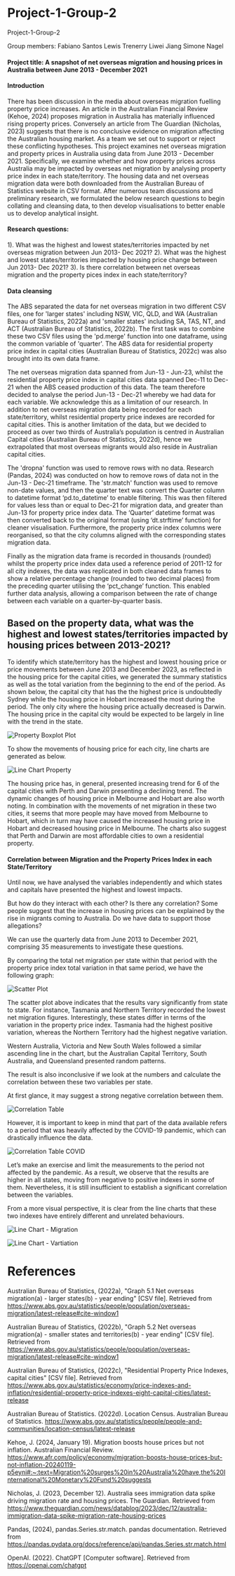 # Project-1-Group-2
Project-1-Group-2

Group members:
    Fabiano Santos
    Lewis Trenerry
    Liwei Jiang
    Simone Nagel
    
    
#### Project title: A snapshot of net overseas migration and housing prices in Australia between June 2013 - December 2021


#### Introduction
There has been discussion in the media about overseas migration fuelling property price increases. An article in the Australian Financial Review (Kehoe, 2024) proposes migration in Australia has materially influenced rising property prices. Conversely an article from The Guardian (Nicholas, 2023) suggests that there is no conclusive evidence on migration affecting the Australian housing market.  As a team we set out to support or reject these conflicting hypotheses.
This project examines net overseas migration and property prices in Australia using data from June 2013 - December 2021. Specifically, we examine whether and how property prices across Australia may be impacted by overseas net migration by analysing property price index in each state/territory.
The housing data and net overseas migration data were both downloaded from the Australian Bureau of Statistics website in CSV format. 
After numerous team discussions and preliminary research, we formulated the below research questions to begin collating and cleansing data, to then develop visualisations to better enable us to develop analytical insight.

#### Research questions:
1). What was the highest and lowest states/territories impacted by net overseas migration between Jun 2013- Dec 2021?
2). What was the highest and lowest states/territories impacted by housing price change between Jun 2013- Dec 2021?
3). Is there correlation between net overseas migration and the property pices index in each state/territory?


#### Data cleansing

The ABS separated the data for net overseas migration in two different CSV files, one for 'larger states' including NSW, VIC, QLD, and WA (Australian Bureau of Statistics, 2022a) and 'smaller states' including SA, TAS, NT, and ACT (Australian Bureau of Statistics, 2022b). The first task was to combine these two CSV files using the 'pd.merge' function into one dataframe, using the common variable of 'quarter'. The ABS data for residential property price index in capital cities (Australian Bureau of Statistics, 2022c) was also brought into its own data frame. 

The net overseas migration data spanned from Jun-13 - Jun-23, whilst the residential property price index in capital cities data spanned Dec-11 to Dec-21 when the ABS ceased production of this data. The team therefore decided to analyse the period Jun-13 - Dec-21 whereby we had data for each variable. We acknowledge this as a limitation of our research. In addition to net overseas migration data being recorded for each state/territory, whilst residential property price indexes are recorded for capital cities. This is another limitation of the data, but we decided to proceed as over two thirds of Australia’s population is centred in Australian Capital cities (Australian Bureau of Statistics, 2022d), hence we extrapolated that most overseas migrants would also reside in Australian capital cities.

The 'dropna' function was used to remove rows with no data. Research (Pandas, 2024) was conducted on how to remove rows of data not in the Jun-13 - Dec-21 timeframe. The 'str.match' function was used to remove non-date values, and then the quarter text was convert the Quarter column to datetime format ‘pd.to_datetime’ to enable filtering. This was then filtered for values less than or equal to Dec-21 for migration data, and greater than Jun-13 for property price index data. The ‘Quarter’ datetime format was then converted back to the original format (using ‘dt.strftime’ function) for cleaner visualisation. Furthermore, the property price index columns were reorganised, so that the city columns aligned with the corresponding states migration data.

Finally as the migration data frame is recorded in thousands (rounded) whilst the property price index data used a reference period of 2011-12 for all city indexes, the data was replicated in both cleaned data frames to show a relative percentage change (rounded to two decimal places) from the preceding quarter utilising the ‘pct_change’ function. This enabled further data analysis, allowing a comparison between the rate of change between each variable on a quarter-by-quarter basis.

## Based on the property data, what was the highest and lowest states/territories impacted by housing prices between 2013-2021?

To identify which state/territory has the highest and lowest housing price or price movements between June 2013 and December 2023, as reflected in the housing price for the capital cities, we generated the summary statistics as well as the total variation from the beginning to the end of the period. As shown below, the capital city that has the the highest price is undoubtedly Sydney while the housing price in Hobart increased the most during the period. The only city where the housing price actually decreased is Darwin. The housing price in the capital city would be expected to be largely in line with the trend in the state.

![Property Boxplot Plot](Screenshots/BoxPlotPropertyScreenshot.png)

To show the movements of housing price for each city, line charts are generated as below.

![Line Chart Property](Screenshots/LineChartPropertyScreenshot.png)

The housing price has, in general, presented increasing trend for 6 of the capital cities with Perth and Darwin presenting a declining trend. The dynamic changes of housing price in Melbourne and Hobart are also worth noting. In combination with the movements of net migration in these two cities, it seems that more people may have moved from Melbourne to Hobart, which in turn may have caused the increased housing price in Hobart and decreased housing price in Melbourne. The charts also suggest that Perth and Darwin are most affordable cities to own a residential property. 


#### Correlation between Migration and the Property Prices Index in each State/Territory


Until now, we have analysed the variables independently and which states and capitals have presented the highest and lowest impacts. 

But how do they interact with each other? Is there any correlation? Some people suggest that the increase in housing prices can be explained by the rise in migrants coming to Australia. Do we have data to support those allegations?

We can use the quarterly data from June 2013 to December 2021, comprising 35 measurements to investigate these questions.

By comparing the total net migration per state within that period with the property price index total variation in that same period, we have the following graph:

![Scatter Plot](Screenshots/ScatterPlotScreenshot.png)

The scatter plot above indicates that the results vary significantly from state to state. For instance, Tasmania and Northern Territory recorded the lowest net migration figures. Interestingly, these states differ in terms of the variation in the property price index. Tasmania had the highest positive variation, whereas the Northern Territory had the highest negative variation. 

Western Australia, Victoria and New South Wales followed a similar ascending line in the chart, but the Australian Capital Territory, South Australia, and Queensland presented random patterns.

The result is also inconclusive if we look at the numbers and calculate the correlation between these two variables per state.

At first glance, it may suggest a strong negative correlation between them. 

![Correlation Table](Screenshots/CorrelationScreenshot.PNG)

However, it is important to keep in mind that part of the data available refers to a period that was heavily affected by the COVID-19 pandemic, which can drastically influence the data.

![Correlation Table COVID](Screenshots/CorrelationCOVIDComparisonScreenshot.PNG)

Let’s make an exercise and limit the measurements to the period not affected by the pandemic. As a result, we observe that the results are higher in all states, moving from negative to positive indexes in some of them. Nevertheless, it is still insufficient to establish a significant correlation between the variables.

From a more visual perspective, it is clear from the line charts that these two indexes have entirely different and unrelated behaviours. 

![Line Chart - Migration](Screenshots/LineChartMigrationScreenshot.png)

![Line Chart - Vartiation](LineChartVariationPropertyIndexScreenshot.png)

# References

Australian Bureau of Statistics, (2022a), "Graph 5.1 Net overseas migration(a) - larger states(b) - year ending" [CSV file]. Retrieved from https://www.abs.gov.au/statistics/people/population/overseas-migration/latest-release#cite-window1

Australian Bureau of Statistics, (2022b), "Graph 5.2 Net overseas migration(a) - smaller states and territories(b) - year ending" [CSV file]. Retrieved from https://www.abs.gov.au/statistics/people/population/overseas-migration/latest-release#cite-window1

Australian Bureau of Statistics, (2022c), "Residential Property Price Indexes, capital cities" [CSV file]. Retrieved from https://www.abs.gov.au/statistics/economy/price-indexes-and-inflation/residential-property-price-indexes-eight-capital-cities/latest-release

Australian Bureau of Statistics. (2022d). Location Census. Australian Bureau of Statistics. https://www.abs.gov.au/statistics/people/people-and-communities/location-census/latest-release

Kehoe, J. (2024, January 19). Migration boosts house prices but not inflation. Australian Financial Review. https://www.afr.com/policy/economy/migration-boosts-house-prices-but-not-inflation-20240119-p5eyni#:~:text=Migration%20surges%20in%20Australia%20have,the%20International%20Monetary%20Fund%20suggests

Nicholas, J. (2023, December 12). Australia sees immigration data spike driving migration rate and housing prices. The Guardian. Retrieved from https://www.theguardian.com/news/datablog/2023/dec/12/australia-immigration-data-spike-migration-rate-housing-prices

Pandas, (2024), pandas.Series.str.match. pandas documentation.
Retrieved from https://pandas.pydata.org/docs/reference/api/pandas.Series.str.match.html

OpenAI. (2022). ChatGPT [Computer software]. 
Retrieved from https://openai.com/chatgpt
